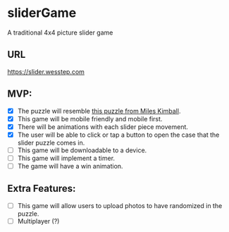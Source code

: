 # sliderGame
A traditional 4x4 picture slider game

## URL
https://slider.wesstep.com

## MVP:
- [x] The puzzle will resemble [this puzzle from Miles Kimball](https://www.mileskimball.com/buy-fifteen-puzzle-312500).
- [x] This game will be mobile friendly and mobile first.
- [x] There will be animations with each slider piece movement.
- [x] The user will be able to click or tap a button to open the case that the slider puzzle comes in.
- [ ] This game will be downloadable to a device.
- [ ] This game will implement a timer.
- [ ] The game will have a win animation.

## Extra Features:
- [ ] This game will allow users to upload photos to have randomized in the puzzle.
- [ ] Multiplayer (?)

